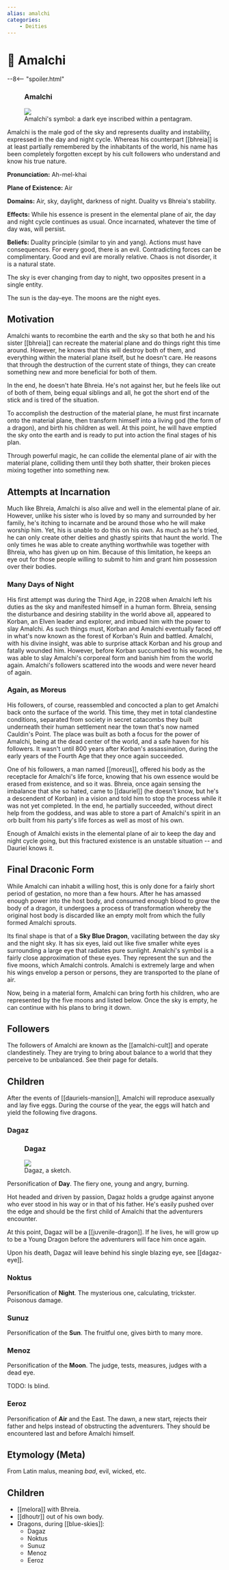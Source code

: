 ```yaml
---
alias: amalchi
categories:
    - Deities
---
```

# 🔐 Amalchi

--8<-- "spoiler.html"

<figure class="infobox right">
  <h3>Amalchi</h3>
  <a href="/assets/images/amalchi-symbol-full.png">
    <img src="/assets/images/amalchi-symbol-tiny.png" />
  </a>
  <figcaption>
    Amalchi's symbol: a dark eye inscribed within a pentagram.
  </figcaption>
</figure>

Amalchi is the male god of the sky and represents duality and instability, expressed in the day and night cycle. Whereas his counterpart [[bhreia]] is at least partially remembered by the inhabitants of the world, his name has been completely forgotten except by his cult followers who understand and know his true nature.

**Pronunciation:** Ah-mel-khai

**Plane of Existence:** Air

**Domains:** Air, sky, daylight, darkness of night. Duality vs Bhreia's stability.

**Effects:** While his essence is present in the elemental plane of air, the day and night cycle continues as usual. Once incarnated, whatever the time of day was, will persist.

**Beliefs:** Duality principle (similar to yin and yang). Actions must have consequences. For every good, there is an evil. Contradicting forces can be complimentary. Good and evil are morally relative. Chaos is not disorder, it is a natural state.

The sky is ever changing from day to night, two opposites present in a single entity.

The sun is the day-eye. The moons are the night eyes.

## Motivation

Amalchi wants to recombine the earth and the sky so that both he and his sister [[bhreia]] can recreate the material plane and do things right this time around. However, he knows that this will destroy both of them, and everything within the material plane itself, but he doesn't care. He reasons that through the destruction of the current state of things, they can create something new and more beneficial for both of them.

In the end, he doesn't hate Bhreia. He's not against her, but he feels like out of both of them, being equal siblings and all, he got the short end of the stick and is tired of the situation.

To accomplish the destruction of the material plane, he must first incarnate onto the material plane, then transform himself into a living god (the form of a dragon), and birth his children as well. At this point, he will have emptied the sky onto the earth and is ready to put into action the final stages of his plan.

Through powerful magic, he can collide the elemental plane of air with the material plane, colliding them until they both shatter, their broken pieces mixing together into something new.

## Attempts at Incarnation

Much like Bhreia, Amalchi is also alive and well in the elemental plane of air. However, unlike his sister who is loved by so many and surrounded by her family, he's itching to incarnate and be around those who he will make worship him. Yet, his is unable to do this on his own. As much as he's tried, he can only create other deities and ghastly spirits that haunt the world. The only times he was able to create anything worthwhile was together with Bhreia, who has given up on him. Because of this limitation, he keeps an eye out for those people willing to submit to him and grant him possession over their bodies.

### Many Days of Night

His first attempt was during the Third Age, in 2208 when Amalchi left his duties as the sky and manifested himself in a human form. Bhreia, sensing the disturbance and desiring stability in the world above all, appeared to Korban, an Elven leader and explorer, and imbued him with the power to slay Amalchi. As such things must, Korban and Amalchi eventually faced off in what's now known as the forest of Korban's Ruin and battled. Amalchi, with his divine insight, was able to surprise attack Korban and his group and fatally wounded him. However, before Korban succumbed to his wounds, he was able to slay Amalchi's corporeal form and banish him from the world again. Amalchi's followers scattered into the woods and were never heard of again.

### Again, as Moreus

His followers, of course, reassembled and concocted a plan to get Amalchi back onto the surface of the world. This time, they met in total clandestine conditions, separated from society in secret catacombs they built underneath their human settlement near the town that's now named Cauldin's Point. The place was built as both a focus for the power of Amalchi, being at the dead center of the world, and a safe haven for his followers. It wasn't until 800 years after Korban's assassination, during the early years of the Fourth Age that they once again succeeded.

One of his followers, a man named [[moreus]], offered his body as the receptacle for Amalchi's life force, knowing that his own essence would be erased from existence, and so it was. Bhreia, once again sensing the imbalance that she so hated, came to [[dauriel]] (he doesn't know, but he's a descendent of Korban) in a vision and told him to stop the process while it was not yet completed. In the end, he partially succeeded, without direct help from the goddess, and was able to store a part of Amalchi's spirit in an orb built from his party's life forces as well as most of his own.

Enough of Amalchi exists in the elemental plane of air to keep the day and night cycle going, but this fractured existence is an unstable situation -- and Dauriel knows it.

## Final Draconic Form

While Amalchi can inhabit a willing host, this is only done for a fairly short period of gestation, no more than a few hours. After he has amassed enough power into the host body, and consumed enough blood to grow the body of a dragon, it undergoes a process of transformation whereby the original host body is discarded like an empty molt from which the fully formed Amalchi sprouts.

Its final shape is that of a **Sky Blue Dragon**, vacillating between the day sky and the night sky. It has six eyes, laid out like five smaller white eyes surrounding a large eye that radiates pure sunlight. Amalchi's symbol is a fairly close approximation of these eyes. They represent the sun and the five moons, which Amalchi controls. Amalchi is extremely large and when his wings envelop a person or persons, they are transported to the plane of air.

Now, being in a material form, Amalchi can bring forth his children, who are represented by the five moons and listed below. Once the sky is empty, he can continue with his plans to bring it down.

## Followers

The followers of Amalchi are known as the [[amalchi-cult]] and operate clandestinely. They are trying to bring about balance to a world that they perceive to be unbalanced. See their page for details.

## Children

After the events of [[dauriels-mansion]], Amalchi will reproduce asexually and lay five eggs. During the course of the year, the eggs will hatch and yield the following five dragons.

### Dagaz

<figure class="infobox right">
  <h3>Dagaz</h3>
  <a href="/assets/images/dagaz-full.png">
    <img src="/assets/images/dagaz-tiny.png" />
  </a>
  <figcaption>
    Dagaz, a sketch.
  </figcaption>
</figure>

Personification of **Day**. The fiery one, young and angry, burning.

Hot headed and driven by passion, Dagaz holds a grudge against anyone who ever stood in his way or in that of his father. He's easily pushed over the edge and should be the first child of Amalchi that the adventurers encounter.

At this point, Dagaz will be a [[juvenile-dragon]]. If he lives, he will grow up to be a Young Dragon before the adventurers will face him once again.

Upon his death, Dagaz will leave behind his single blazing eye, see [[dagaz-eye]].

### Noktus

Personification of **Night**. The mysterious one, calculating, trickster. Poisonous damage.

### Sunuz

Personification of the **Sun**. The fruitful one, gives birth to many more.

### Menoz

Personification of the **Moon**. The judge, tests, measures, judges with a dead eye.

TODO: Is blind.

### Eeroz

Personification of **Air** and the East. The dawn, a new start, rejects their father and helps instead of obstructing the adventurers. They should be encountered last and before Amalchi himself.

## Etymology (Meta)

From Latin malus, meaning *bad*, evil, wicked, etc.

## Children

- [[melora]] with Bhreia.
- [[dhoutr]] out of his own body.
- Dragons, during [[blue-skies]]:
  - Dagaz
  - Noktus
  - Sunuz
  - Menoz
  - Eeroz
